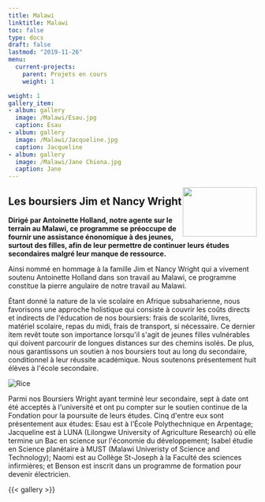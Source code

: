 ```yaml
---
title: Malawi
linktitle: Malawi
toc: false
type: docs
draft: false
lastmod: "2019-11-26"
menu:
  current-projects:
    parent: Projets en cours
    weight: 1

weight: 1
gallery_item:
- album: gallery
  image: /Malawi/Esau.jpg
  caption: Esau
- album: gallery
  image: /Malawi/Jacqueline.jpg
  caption: Jacqueline
- album: gallery
  image: /Malawi/Jane Chiona.jpg
  caption: Jane
---
```

<img src="/img/Malawi/Malawi_Flag.png" style="float:right;width:150px;height:100px;">

## Les boursiers Jim et Nancy Wright

**Dirigé par Antoinette Holland, notre agente sur le terrain au Malawi, ce programme se préoccupe de fournir une assistance énonomique à des jeunes, surtout des filles, afin de leur permettre de continuer leurs études secondaires malgré leur manque de ressource.**

Ainsi nommé en hommage à la famille Jim et Nancy Wright qui a vivement soutenu Antoinette Holland dans son travail au Malawi, ce programme constitue la pierre angulaire de notre travail au Malawi.

Étant donné la nature de la vie scolaire en Afrique subsaharienne, nous favorisons une approche holistique qui consiste à couvrir les coûts directs et indirects de l'éducation de nos boursiers: frais de scolarité, livres, matériel scolaire, repas du midi, frais de transport, si nécessaire. Ce dernier item revêt toute son importance lorsqu'il s'agit de jeunes filles vulnérables qui doivent parcourir de longues distances sur des chemins isolés. De plus, nous garantissons un soutien à nos boursiers tout au long du secondaire, conditionnel à leur réussite académique. Nous soutenons présentement huit élèves à l'école secondaire.

![Rice](/img/Malawi/ricebags.jpg)

Parmi nos Boursiers Wright ayant terminé leur secondaire, sept à date ont été acceptés à l'université et ont pu compter sur le soutien continue de la Fondation pour la poursuite de leurs études. Cinq d'entre eux sont présentement aux études: Esau est à l'École Polythechnique en Arpentage; Jacqueline est à LUNA (Lilongwe University of Agriculture Research) où elle termine un Bac en science sur l'économie du développement; Isabel étudie en Science planétaire à MUST (Malawi Univeristy of Science and Technology); Naomi est au Collège St-Joseph à la Faculté des sciences infirmières; et Benson est inscrit dans un programme de formation pour devenir électricien.

{{< gallery >}}

